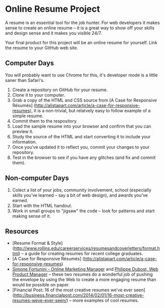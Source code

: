# Online Resume Project

A resume is an essential tool for the job hunter. For web developers it makes sense
to create an online resume – it is a great way to show off your skills and design
sense and it makes you visible 24/7.

Your final product for this project will be an online resume for yourself. Link the resume to your GitHub
web site.

## Computer Days

You will probably want to use Chrome for this, it's developer mode is a little
saner than Safari's.

1. Create a repository on GitHub for your resume.
1. Clone it to your computer.
1. Grab a copy of the HTML and CSS source from [A Case for Responsive Résumés]
(http://alistapart.com/article/a-case-for-responsive-resumes), it is a non-trivial,
but relatvely easy to follow example of a simple resume.
1. Commit them to the respository.
1. Load the sample resume into your browser and confirm that you can preview it.
1. Study the source of the HTML and start converting it to include your information.
1. Once you've updated it to reflect you, commit your changes to your repository.
1. Test in the browser to see if you have any glitches (and fix and commit them).

## Non-computer Days

1. Colect a list of your jobs, community involvement, school (especially skills you've
learned – say a bit of web design), and awards you've earned.
1. Start with the HTML handout.
1. Work in small groups to "jigsaw" the code – look for patterns and start
making sense of it.

## Resources

* [Resume Format & Style]
(http://www.rollins.edu/careerservices/resumesandcoverletters/format.html) – a guide for creating resumes for recent college graduates.
* [A Case for Responsive Résumés]
(http://alistapart.com/article/a-case-for-responsive-resumes)
* [Simone Fortunini - Online Marketing Manager](http://www.simonefortunini.it/)
and [Philippe Dubost, Web Product Manager](http://www.phildub.com)
– these two resumes do a wonderful job of pushing the envelope by
using the Web to create a more engaging resume than would be possible on paper.
* [Financial Post: 16 of the most creative resumes we’ve ever seen]
(http://business.financialpost.com/2014/02/01/16-most-creative-resumes-weve-ever-seen/)
– more examples of cool resumes.
